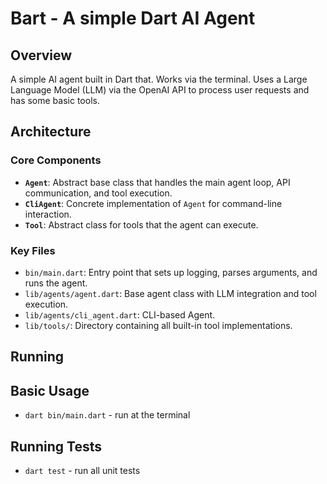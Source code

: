 # Bart - A simple Dart AI Agent

## Overview

A simple AI agent built in Dart that. Works via the terminal. Uses a Large Language Model (LLM) via the OpenAI API to process user requests and has some basic tools.

## Architecture

### Core Components

- **`Agent`**: Abstract base class that handles the main agent loop, API communication, and tool execution.
- **`CliAgent`**: Concrete implementation of `Agent` for command-line interaction.
- **`Tool`**: Abstract class for tools that the agent can execute.

### Key Files

- `bin/main.dart`: Entry point that sets up logging, parses arguments, and runs the agent.
- `lib/agents/agent.dart`: Base agent class with LLM integration and tool execution.
- `lib/agents/cli_agent.dart`: CLI-based Agent.
- `lib/tools/`: Directory containing all built-in tool implementations.

## Running

## Basic Usage

- `dart bin/main.dart` - run at the terminal

## Running Tests

- `dart test` - run all unit tests
